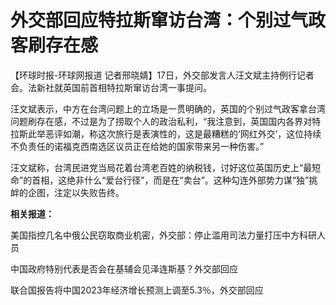# 外交部回应特拉斯窜访台湾：个别过气政客刷存在感

【环球时报-环球网报道 记者邢晓婧】17日，外交部发言人汪文斌主持例行记者会。法新社就英国前首相特拉斯窜访台湾一事提问。

汪文斌表示，中方在台湾问题上的立场是一贯明确的，英国的个别过气政客拿台湾问题刷存在感，不过是为了捞取个人的政治私利，“我注意到，英国国内各界对特拉斯此举恶评如潮，称这次旅行是表演性的，这是最糟糕的‘网红外交’，这位持续不负责任的诺福克西南选区议员正在给她的国家带来另一种伤害。”

汪文斌称，台湾民进党当局花着台湾老百姓的纳税钱，讨好这位英国历史上“最短命”的首相，这绝非什么“爱台行径”，而是在“卖台”。这种勾连外部势力谋“独”挑衅的企图，注定以失败告终。

**相关报道：**

美国指控几名中俄公民窃取商业机密，外交部：停止滥用司法力量打压中方科研人员

中国政府特别代表是否会在基辅会见泽连斯基？外交部回应

联合国报告将中国2023年经济增长预测上调至5.3％，外交部回应

